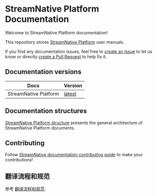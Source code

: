 # StreamNative Platform Documentation

Welcome to StreamNative Platform documentation!

This repository stores [StreamNative Platform](https://streamnative.io/en/platform) user manuals.

If you find any documentation issues, feel free to [create an Issue](https://github.com/streamnative/snp-cn/issues/new/choose) to let us know or directly [create a Pull Request](https://github.com/streamnative/snp-cn/blob/master/CONTRIBUTING.md#contribution-workflow) to help fix it.

## Documentation versions

| Docs | Version |
| -- | -- |
| StreamNative Platform | [latest](https://docs.streamnative.io/platform/latest/overview) | 

## Documentation structures

[StreamNative Platform structure](/sn-platform-structure.md) presents the general architecture of StreamNative Platform documents.

## Contributing

Follow [StreamNative documentation contributing guide](/CONTRIBUTING.md) to make your contributions!

## 翻译流程和规范

参考 [翻译流程和规范](.md).